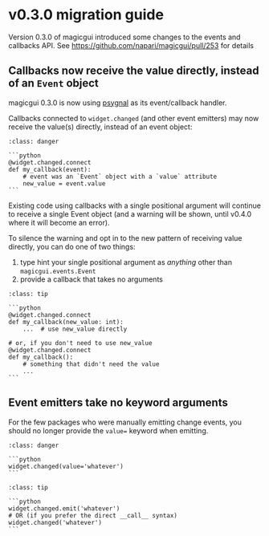 # v0.3.0 migration guide

Version 0.3.0 of magicgui introduced some changes to the events and callbacks API.
See https://github.com/napari/magicgui/pull/253 for details

## Callbacks now receive the value directly, instead of an `Event` object

magicgui 0.3.0 is now using [psygnal](https://github.com/tlambert03/psygnal)
as its event/callback handler.

Callbacks connected to `widget.changed` (and other event emitters) may now receive the
value(s) directly, instead of an event object:

````{admonition} **Old Method**
:class: danger

```python
@widget.changed.connect
def my_callback(event):
    # event was an `Event` object with a `value` attribute
    new_value = event.value
```
````

Existing code using callbacks with a single positional
argument will continue to receive a single Event object (and a
warning will be shown, until v0.4.0 where it will become an error).

To silence the warning and opt in to the new pattern of receiving
value directly, you can do one of two things:

1. type hint your single positional argument as *anything* other than `magicgui.events.Event`
2. provide a callback that takes no arguments

````{admonition} **New Method**
:class: tip

```python
@widget.changed.connect
def my_callback(new_value: int):
    ...  # use new_value directly

# or, if you don't need to use new_value
@widget.changed.connect
def my_callback():
    # something that didn't need the value
    ...
```
````

## Event emitters take no keyword arguments

For the few packages who were manually emitting change events,
you should no longer provide the `value=` keyword when emitting.

````{admonition} **Old Method 👎**
:class: danger

```python
widget.changed(value='whatever')
```
````

````{admonition} **New Method 👍**
:class: tip

```python
widget.changed.emit('whatever')
# OR (if you prefer the direct __call__ syntax)
widget.changed('whatever')
```
````

